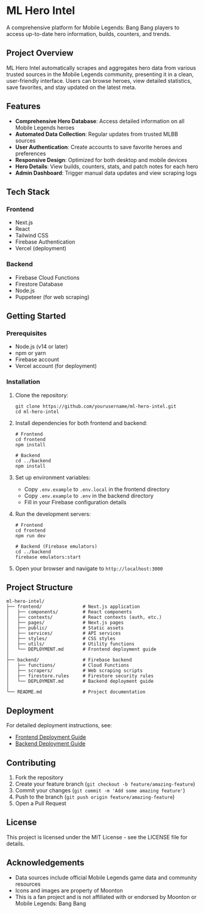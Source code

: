 # ML Hero Intel

A comprehensive platform for Mobile Legends: Bang Bang players to access up-to-date hero information, builds, counters, and trends.

## Project Overview

ML Hero Intel automatically scrapes and aggregates hero data from various trusted sources in the Mobile Legends community, presenting it in a clean, user-friendly interface. Users can browse heroes, view detailed statistics, save favorites, and stay updated on the latest meta.

## Features

- **Comprehensive Hero Database**: Access detailed information on all Mobile Legends heroes
- **Automated Data Collection**: Regular updates from trusted MLBB sources
- **User Authentication**: Create accounts to save favorite heroes and preferences
- **Responsive Design**: Optimized for both desktop and mobile devices
- **Hero Details**: View builds, counters, stats, and patch notes for each hero
- **Admin Dashboard**: Trigger manual data updates and view scraping logs

## Tech Stack

### Frontend
- Next.js
- React
- Tailwind CSS
- Firebase Authentication
- Vercel (deployment)

### Backend
- Firebase Cloud Functions
- Firestore Database
- Node.js
- Puppeteer (for web scraping)

## Getting Started

### Prerequisites
- Node.js (v14 or later)
- npm or yarn
- Firebase account
- Vercel account (for deployment)

### Installation

1. Clone the repository:
   ```
   git clone https://github.com/yourusername/ml-hero-intel.git
   cd ml-hero-intel
   ```

2. Install dependencies for both frontend and backend:
   ```
   # Frontend
   cd frontend
   npm install
   
   # Backend
   cd ../backend
   npm install
   ```

3. Set up environment variables:
   - Copy `.env.example` to `.env.local` in the frontend directory
   - Copy `.env.example` to `.env` in the backend directory
   - Fill in your Firebase configuration details

4. Run the development servers:
   ```
   # Frontend
   cd frontend
   npm run dev
   
   # Backend (Firebase emulators)
   cd ../backend
   firebase emulators:start
   ```

5. Open your browser and navigate to `http://localhost:3000`

## Project Structure

```
ml-hero-intel/
├── frontend/               # Next.js application
│   ├── components/         # React components
│   ├── contexts/           # React contexts (auth, etc.)
│   ├── pages/              # Next.js pages
│   ├── public/             # Static assets
│   ├── services/           # API services
│   ├── styles/             # CSS styles
│   ├── utils/              # Utility functions
│   └── DEPLOYMENT.md       # Frontend deployment guide
│
├── backend/                # Firebase backend
│   ├── functions/          # Cloud Functions
│   ├── scrapers/           # Web scraping scripts
│   ├── firestore.rules     # Firestore security rules
│   └── DEPLOYMENT.md       # Backend deployment guide
│
└── README.md               # Project documentation
```

## Deployment

For detailed deployment instructions, see:
- [Frontend Deployment Guide](frontend/DEPLOYMENT.md)
- [Backend Deployment Guide](backend/DEPLOYMENT.md)

## Contributing

1. Fork the repository
2. Create your feature branch (`git checkout -b feature/amazing-feature`)
3. Commit your changes (`git commit -m 'Add some amazing feature'`)
4. Push to the branch (`git push origin feature/amazing-feature`)
5. Open a Pull Request

## License

This project is licensed under the MIT License - see the LICENSE file for details.

## Acknowledgements

- Data sources include official Mobile Legends game data and community resources
- Icons and images are property of Moonton
- This is a fan project and is not affiliated with or endorsed by Moonton or Mobile Legends: Bang Bang 